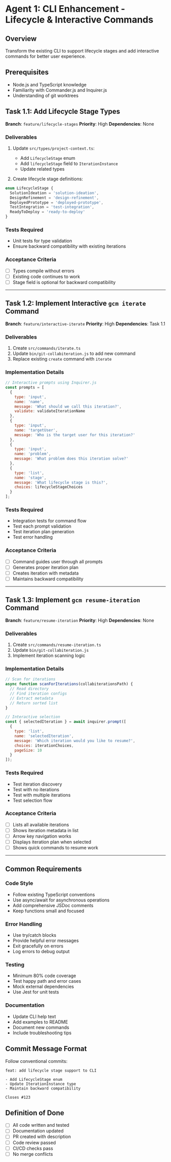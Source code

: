 # Agent 1: CLI Enhancement - Lifecycle & Interactive Commands

## Overview
Transform the existing CLI to support lifecycle stages and add interactive commands for better user experience.

## Prerequisites
- Node.js and TypeScript knowledge
- Familiarity with Commander.js and Inquirer.js
- Understanding of git worktrees

## Task 1.1: Add Lifecycle Stage Types
**Branch**: `feature/lifecycle-stages`
**Priority**: High
**Dependencies**: None

### Deliverables
1. Update `src/types/project-context.ts`:
   - Add `LifecycleStage` enum
   - Add `lifecycleStage` field to `IterationInstance`
   - Update related types

2. Create lifecycle stage definitions:
```typescript
enum LifecycleStage {
  SolutionIdeation = 'solution-ideation',
  DesignRefinement = 'design-refinement', 
  DeployedPrototype = 'deployed-prototype',
  TestIntegration = 'test-integration',
  ReadyToDeploy = 'ready-to-deploy'
}
```

### Tests Required
- Unit tests for type validation
- Ensure backward compatibility with existing iterations

### Acceptance Criteria
- [ ] Types compile without errors
- [ ] Existing code continues to work
- [ ] Stage field is optional for backward compatibility

---

## Task 1.2: Implement Interactive `gcm iterate` Command
**Branch**: `feature/interactive-iterate`
**Priority**: High
**Dependencies**: Task 1.1

### Deliverables
1. Create `src/commands/iterate.ts`
2. Update `bin/git-collabiteration.js` to add new command
3. Replace existing `create` command with `iterate`

### Implementation Details
```javascript
// Interactive prompts using Inquirer.js
const prompts = [
  {
    type: 'input',
    name: 'name',
    message: 'What should we call this iteration?',
    validate: validateIterationName
  },
  {
    type: 'input',
    name: 'targetUser',
    message: 'Who is the target user for this iteration?'
  },
  {
    type: 'input', 
    name: 'problem',
    message: 'What problem does this iteration solve?'
  },
  {
    type: 'list',
    name: 'stage',
    message: 'What lifecycle stage is this?',
    choices: lifecycleStageChoices
  }
];
```

### Tests Required
- Integration tests for command flow
- Test each prompt validation
- Test iteration plan generation
- Test error handling

### Acceptance Criteria
- [ ] Command guides user through all prompts
- [ ] Generates proper iteration plan
- [ ] Creates iteration with metadata
- [ ] Maintains backward compatibility

---

## Task 1.3: Implement `gcm resume-iteration` Command  
**Branch**: `feature/resume-iteration`
**Priority**: High
**Dependencies**: None

### Deliverables
1. Create `src/commands/resume-iteration.ts`
2. Update `bin/git-collabiteration.js`
3. Implement iteration scanning logic

### Implementation Details
```javascript
// Scan for iterations
async function scanForIterations(collabiterationsPath) {
  // Read directory
  // Find iteration configs
  // Extract metadata
  // Return sorted list
}

// Interactive selection
const { selectedIteration } = await inquirer.prompt([
  {
    type: 'list',
    name: 'selectedIteration',
    message: 'Which iteration would you like to resume?',
    choices: iterationChoices,
    pageSize: 10
  }
]);
```

### Tests Required
- Test iteration discovery
- Test with no iterations
- Test with multiple iterations
- Test selection flow

### Acceptance Criteria
- [ ] Lists all available iterations
- [ ] Shows iteration metadata in list
- [ ] Arrow key navigation works
- [ ] Displays iteration plan when selected
- [ ] Shows quick commands to resume work

---

## Common Requirements

### Code Style
- Follow existing TypeScript conventions
- Use async/await for asynchronous operations
- Add comprehensive JSDoc comments
- Keep functions small and focused

### Error Handling
- Use try/catch blocks
- Provide helpful error messages
- Exit gracefully on errors
- Log errors to debug output

### Testing
- Minimum 80% code coverage
- Test happy path and error cases
- Mock external dependencies
- Use Jest for unit tests

### Documentation
- Update CLI help text
- Add examples to README
- Document new commands
- Include troubleshooting tips

## Commit Message Format
Follow conventional commits:
```
feat: add lifecycle stage support to CLI

- Add LifecycleStage enum
- Update IterationInstance type
- Maintain backward compatibility

Closes #123
```

## Definition of Done
- [ ] All code written and tested
- [ ] Documentation updated
- [ ] PR created with description
- [ ] Code review passed
- [ ] CI/CD checks pass
- [ ] No merge conflicts